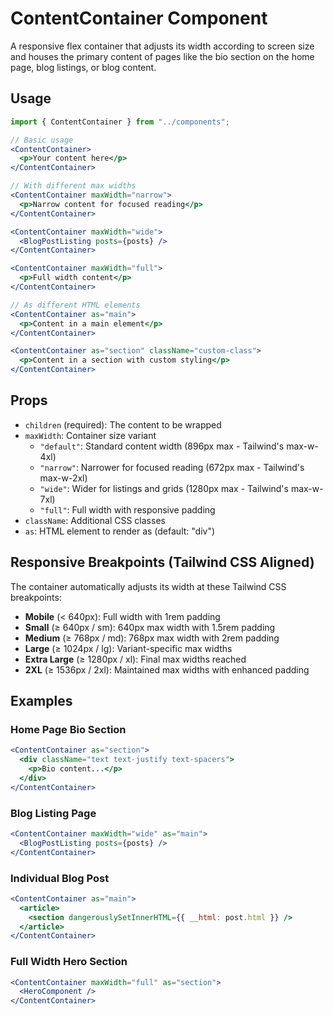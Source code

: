 # ContentContainer Component

A responsive flex container that adjusts its width according to screen size and houses the primary content of pages like the bio section on the home page, blog listings, or blog content.

## Usage

```jsx
import { ContentContainer } from "../components";

// Basic usage
<ContentContainer>
  <p>Your content here</p>
</ContentContainer>

// With different max widths
<ContentContainer maxWidth="narrow">
  <p>Narrow content for focused reading</p>
</ContentContainer>

<ContentContainer maxWidth="wide">
  <BlogPostListing posts={posts} />
</ContentContainer>

<ContentContainer maxWidth="full">
  <p>Full width content</p>
</ContentContainer>

// As different HTML elements
<ContentContainer as="main">
  <p>Content in a main element</p>
</ContentContainer>

<ContentContainer as="section" className="custom-class">
  <p>Content in a section with custom styling</p>
</ContentContainer>
```

## Props

- `children` (required): The content to be wrapped
- `maxWidth`: Container size variant
  - `"default"`: Standard content width (896px max - Tailwind's max-w-4xl)
  - `"narrow"`: Narrower for focused reading (672px max - Tailwind's max-w-2xl)
  - `"wide"`: Wider for listings and grids (1280px max - Tailwind's max-w-7xl)
  - `"full"`: Full width with responsive padding
- `className`: Additional CSS classes
- `as`: HTML element to render as (default: "div")

## Responsive Breakpoints (Tailwind CSS Aligned)

The container automatically adjusts its width at these Tailwind CSS breakpoints:

- **Mobile** (< 640px): Full width with 1rem padding
- **Small** (≥ 640px / sm): 640px max width with 1.5rem padding
- **Medium** (≥ 768px / md): 768px max width with 2rem padding
- **Large** (≥ 1024px / lg): Variant-specific max widths
- **Extra Large** (≥ 1280px / xl): Final max widths reached
- **2XL** (≥ 1536px / 2xl): Maintained max widths with enhanced padding

## Examples

### Home Page Bio Section

```jsx
<ContentContainer as="section">
  <div className="text text-justify text-spacers">
    <p>Bio content...</p>
  </div>
</ContentContainer>
```

### Blog Listing Page

```jsx
<ContentContainer maxWidth="wide" as="main">
  <BlogPostListing posts={posts} />
</ContentContainer>
```

### Individual Blog Post

```jsx
<ContentContainer as="main">
  <article>
    <section dangerouslySetInnerHTML={{ __html: post.html }} />
  </article>
</ContentContainer>
```

### Full Width Hero Section

```jsx
<ContentContainer maxWidth="full" as="section">
  <HeroComponent />
</ContentContainer>
```
